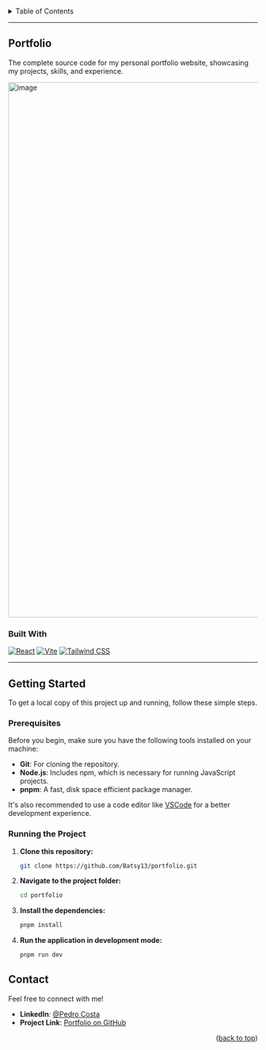 <a id="readme-top"></a>

<br />
<details>
  <summary>Table of Contents</summary>
  <ol>
    <li>
      <a href="#portfolio">Portfolio</a>
      <ul>
        <li><a href="#built-with">Built With</a></li>
      </ul>
    </li>
    <li>
      <a href="#getting-started">Getting Started</a>
      <ul>
        <li><a href="#prerequisites">Prerequisites</a></li>
        <li><a href="#running-the-project">Running the Project</a></li>
      </ul>
    </li>
    <li><a href="#contact">Contact</a></li>
  </ol>
</details>

---

## Portfolio

The complete source code for my personal portfolio website, showcasing my projects, skills, and experience. 

<img width="1919" height="1079" alt="image" src="https://github.com/user-attachments/assets/3d54b3cc-27dc-4a80-9d3f-4c7d452cdfb8" />

### Built With

[![React][React.js]][React-url]
[![Vite][Vite]][Vite-url]
[![Tailwind CSS][Tailwindcss]][Tailwind-url]

---

## Getting Started

To get a local copy of this project up and running, follow these simple steps.

### Prerequisites

Before you begin, make sure you have the following tools installed on your machine:

* **Git**: For cloning the repository.
* **Node.js**: Includes npm, which is necessary for running JavaScript projects.
* **pnpm**: A fast, disk space efficient package manager.

It's also recommended to use a code editor like [VSCode](https://code.visualstudio.com/) for a better development experience.

### Running the Project

1.  **Clone this repository:**
    ```bash
    git clone https://github.com/Batsy13/portfolio.git
    ```
2.  **Navigate to the project folder:**
    ```bash
    cd portfolio
    ```
3.  **Install the dependencies:**
    ```bash
    pnpm install
    ```
4.  **Run the application in development mode:**
    ```bash
    pnpm run dev
    ```

## Contact

Feel free to connect with me!

* **LinkedIn**: [@Pedro Costa](https://www.linkedin.com/in/pedro-costa-b189262b3/)
* **Project Link**: [Portfolio on GitHub](https://github.com/Batsy13/portfolio)

<p align="right">(<a href="#readme-top">back to top</a>)</p>

[React.js]: https://img.shields.io/badge/React-20232A?style=for-the-badge&logo=react&logoColor=61DAFB
[Vite]: https://img.shields.io/badge/Vite-646CFF?style=for-the-badge&logo=Vite&logoColor=white
[Vite-url]: https://vite.dev/
[Tailwindcss]: https://img.shields.io/badge/Tailwind_CSS-grey?style=for-the-badge&logo=tailwind-css&logoColor=38B2AC
[Tailwind-url]: https://tailwindcss.com/
[React-url]: https://reactjs.org/
[Shadcn-url]: https://ui.shadcn.com
